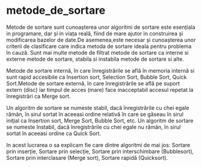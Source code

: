 # metode_de_sortare

Metode de sortare sunt cunoașterea unor algoritmi de sortare este esențiala in programare, dar și in viața reală, fiind de mare ajutor in construirea și modificarea bazelor de date.De asemenea,este necesar și cunoașterea unor criterii de clasificare care indica metoda de sortare ideala pentru problema în cauză.
Sunt mai multe metode de filtrat metode de sortare ca interne si externe metode de sortare, stabila si instabila metode de sortare si alte.

Metode de sortare internă, în care înregistrările se află în memoria internă si sunt rapid accesibile ca Insertion sort, Selection Sort, Bubble Sort, Quick Sort.Metode de sortare externă, în care înregistrările se află pe suport extern (disc) iar timpul de acces (mare) face inacceptabil accesul repetat la înregistrări ca Merge sort.

Un algoritm de sortare se numeste stabil, dacă înregistrările cu chei egale rămân, în sirul sortat în aceeasi ordine relativă în care se găseau în sirul iniţial ca Insertion sort, Merge Sort, Bubble Sort, etc.
Un algoritm de sortare se numeste Instabil, dacă înregistrările cu chei egale nu rămân, în sirul sortat în aceeasi ordine  ca Quick Sort.

In acest lucrarea o sa explicam fie care dintre algoritmi de mai jos:
Sortare prin inserție, Sortare prin selecție, Sortare prin interschimbare (Bubblesort), Sortare prin interclasare (Merge sort), Sortare rapidă (Quicksort).